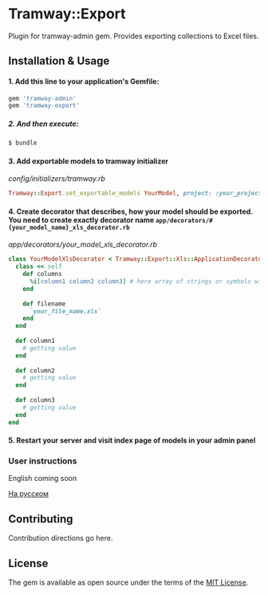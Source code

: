 # Tramway::Export

Plugin for tramway-admin gem. Provides exporting collections to Excel files.

## Installation & Usage

#### 1. Add this line to your application's Gemfile:

```ruby
gem 'tramway-admin'
gem 'tramway-export'
```

##### 2. And then execute:
```bash
$ bundle
```

#### 3. Add exportable models to tramway initializer

*config/initializers/tramway.rb*

```ruby
Tramway::Export.set_exportable_models YourModel, project: :your_project_name
```

#### 4. Create decorator that describes, how your model should be exported. You need to create exactly decorator name `app/decorators/#{your_model_name}_xls_decorator.rb`


*app/decorators/your_model_xls_decorator.rb*

```ruby
class YourModelXlsDecorator < Tramway::Export::Xls::ApplicationDecorator
  class << self
    def columns
      %i[column1 column2 column3] # here array of strings or symbols with columns names. It'll be used as headers in Excel file 
    end
    
    def filename
      `your_file_name.xls`
    end
  end
  
  def column1
    # getting value
  end
  
  def column2
    # getting value
  end
  
  def column3
    # getting value
  end
end
```

#### 5. Restart your server and visit index page of models in your admin panel

### User instructions

English coming soon

[На русском](https://github.com/ulmic/tramway-dev/blob/develop/tramway-export/docs/russian/README.md)

## Contributing
Contribution directions go here.

## License
The gem is available as open source under the terms of the [MIT License](https://opensource.org/licenses/MIT).
